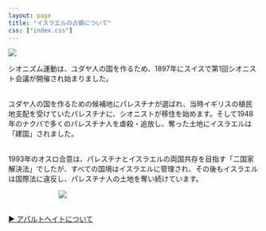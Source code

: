 ```yaml
---
layout: page
title: "イスラエルの占領について"
css: ["index.css"]
---
```

<div class="page">

<p>

<img src="{{site.baseurl}}/assets/img/palestine.jpg" style="max-width:100%;">


シオニズム運動は、ユダヤ人の国を作るため、1897年にスイスで第1回シオニスト会議が開催され始まりました。<br /><br />

ユダヤ人の国を作るための候補地にパレスチナが選ばれ、当時イギリスの植民地支配を受けていたパレスチナに、シオニストが移住を始めます。そして1948年のナクバで多くのパレスチナ人を虐殺・追放し、奪った土地にイスラエルは「建国」されました。<br /><br />

1993年のオスロ合意は、パレスチナとイスラエルの両国共存を目指す「二国家解決法」でしたが、すべての国境はイスラエルに管理され、その後もイスラエルは国際法に違反し、パレスチナ人の土地を奪い続けています。
</p>

<img src="{{site.baseurl}}/assets/img/nakba_2.jpg" style="max-width:60%;display: block; margin-left: auto; margin-right: auto;">

<br />

<a href="/apartheid">▶︎ アパルトヘイトについて</a>

</div>
